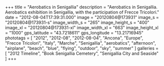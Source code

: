 +++
title = "Aerobatics in Senigallia"
description = "Aerobatics in Senigallia. Aerobatics exhibition in Senigallia, with the participation of Frecce Tricolori."
date = "2012-08-04T17:39:31.000"
image = "20120804@173931"
image_s = "20120804@173931-s"
image_width_s = "265"
image_height_s = "400"
image_xl = "20120804@173931-xl"
image_width_xl = "663"
image_height_xl = "1000"
gps_latitude = "43.7218611"
gps_longitude = "13.21716945"
phototags = [ "2012", "2012-08", "2012-08-04", "Ancona", "Europe", "Frecce Tricolori", "Italy", "Marche", "Senigallia", "aerobatics", "afternoon", "airplane", "beach", "blue", "flying", "outdoor", "sky", "summer" ]
galleries = [ "2012 Timeline", "Book Senigallia Cemetery", "Senigallia City and Seaside" ]
+++

